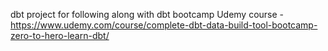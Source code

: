 dbt project for following along with dbt bootcamp Udemy course - https://www.udemy.com/course/complete-dbt-data-build-tool-bootcamp-zero-to-hero-learn-dbt/